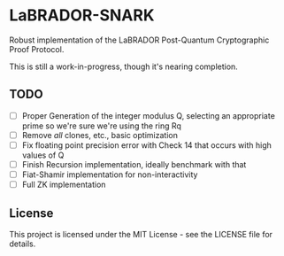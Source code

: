 # LaBRADOR-SNARK
Robust implementation of the LaBRADOR Post-Quantum Cryptographic Proof Protocol.

This is still a work-in-progress, though it's nearing completion.


## TODO
- [ ] Proper Generation of the integer modulus Q, selecting an appropriate prime so we're sure we're using the ring Rq
- [ ] Remove *all* clones, etc., basic optimization
- [ ] Fix floating point precision error with Check 14 that occurs with high values of Q
- [ ] Finish Recursion implementation, ideally benchmark with that 
- [ ] Fiat-Shamir implementation for non-interactivity
- [ ] Full ZK implementation

## License
This project is licensed under the MIT License - see the LICENSE file for details.
